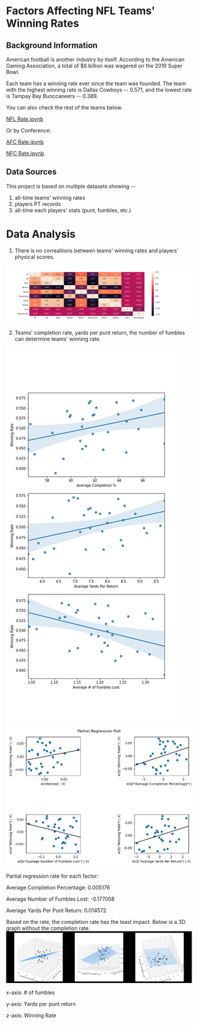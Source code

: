 # Factors Affecting NFL Teams' Winning Rates

## Background Information

American football is another industry by itself. According to the American Gaming Association, a total of $6 billion was wagered on the 2019 Super Bowl.

Each team has a winning rate ever since the team was founded. The team with the highest winning rate is Dallas Cowboys -- 0.571, and the lowest rate is Tampay Bay Bunccaneers -- 0.389. 

You can also check the rest of the teams below.


[NFL Rate.ipynb](https://github.com/gratefullee/NFL_WinningRate/blob/main/img/NFL_WinningRate.png)

Or by Conference:


[AFC Rate.ipynb](https://github.com/gratefullee/NFL_WinningRate/blob/main/img/AFC_WinningRate.png)

[NFC Rate.ipynb](https://github.com/gratefullee/NFL_WinningRate/blob/main/img/NFC_WinningRate.png)


## Data Sources
This project is based on multiple datasets showing -- 
1) all-time teams' winning rates
2) players PT records
3) all-time each players' stats (punt, fumbles, etc.)


# Data Analysis

1. There is no correaltions between teams' winning rates and players' physical scores. 

![correlations](/img/PTCorr.png)

2. Teams' completion rate, yards per punt return, the number of fumbles can determine teams' winning rate.

![SingleFactor](/img/SingleFeature.png)
![PartialRegression](/img/PartialRegression.png)

Partial regression rate for each factor: 

Average Completion Percentage: 0.005176

Average Number of Fumbles Lost: -0.177058

Average Yards Per Punt Return: 0.014572

Based on the rate, the completion rate has the least impact. 
Below is a 3D graph without the completion rate. 
![3DPartialR](/img/3DPartialR.png)

x-axis: # of fumbles

y-axis: Yards per punt return

z-axis: Winning Rate


